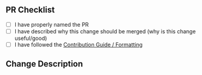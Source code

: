 ## PR Checklist

- [ ] I have properly named the PR
- [ ] I have described why this change should be merged (why is this change useful/good)
- [ ] I have followed the [Contribution Guide / Formatting](https://github.com/LeleDerGrasshalmi/FortniteEndpointsDocumentation/blob/main/CONTRIBUTING.md)

## Change Description

<!-- Here you should provide a description, why this change(s) were made and why these should be merged -->
